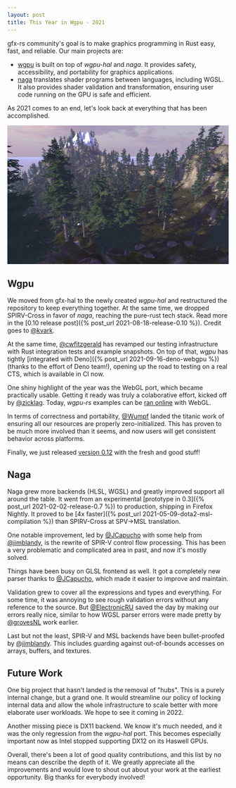 ```yaml
---
layout: post
title: This Year in Wgpu - 2021
---
```


gfx-rs community's goal is to make graphics programming in Rust easy, fast, and reliable. Our main projects are:

  - [wgpu](https://github.com/gfx-rs/wgpu) is built on top of _wgpu-hal_ and _naga_. It provides safety, accessibility, and portability for graphics applications.
  - [naga](https://github.com/gfx-rs/naga) translates shader programs between languages, including WGSL. It also provides shader validation and transformation, ensuring user code running on the GPU is safe and efficient.

As 2021 comes to an end, let's look back at everything that has been accomplished.

![Fredrik Norén's terrain with trees](/img/fredriknoren.jpg)

## Wgpu

We moved from gfx-hal to the newly created _wgpu-hal_ and restructured the repository to keep everything together. At the same time, we dropped SPIRV-Cross in favor of _naga_, reaching the pure-rust tech stack. Read more in the [0.10 release post]({% post_url 2021-08-18-release-0.10 %}). Credit goes to [@kvark](https://github.com/kvark).

At the same time, [@cwfitzgerald](https://github.com/cwfitzgerald) has revamped our testing infrastructure with Rust integration tests and example snapshots. On top of that, _wgpu_ has tightly [integrated with Deno]({% post_url 2021-09-16-deno-webgpu %}) (thanks to the effort of Deno team!), opening up the road to testing on a real CTS, which is available in CI now.

One shiny highlight of the year was the WebGL port, which became practically usable. Getting it ready was truly a colaborative effort, kicked off by [@zicklag](https://github.com/zicklag). Today, _wgpu-rs_ examples can be [ran online](https://wgpu.rs/examples-gl/?example=cube) with WebGL.

In terms of correctness and portability, [@Wumpf](https://github.com/Wumpf) landed the titanic work of ensuring all our resources are properly zero-initialized. This has proven to be much more involved than it seems, and now users will get consistent behavior across platforms.

Finally, we just released [version 0.12](https://www.reddit.com/r/rust_gamedev/comments/rjci2n/wgpu012_is_released/) with the fresh and good stuff!

## Naga

Naga grew more backends (HLSL, WGSL) and greatly improved support all around the table. It went from an experimental [prototype in 0.3]({% post_url 2021-02-02-release-0.7 %}) to production, shipping in Firefox Nightly. It proved to be [4x faster]({% post_url 2021-05-09-dota2-msl-compilation %}) than SPIRV-Cross at SPV->MSL translation.

One notable improvement, led by [@JCapucho](https://github.com/JCapucho) with some help from [@jimblandy](https://github.com/jimblandy), is the rewrite of SPIR-V control flow processing. This has been a very problematic and complicated area in past, and now it's mostly solved.

Things have been busy on GLSL frontend as well. It got a completely new parser thanks to [@JCapucho](https://github.com/JCapucho), which made it easier to improve and maintain.

Validation grew to cover all the expressions and types and everything. For some time, it was annoying to see rough validation errors without any reference to the source. But [@ElectronicRU](https://github.com/ElectronicRU) saved the day by making our errors really nice, similar to how WGSL parser errors were made pretty by [@grovesNL](https://github.com/grovesNL) work earlier.

Last but not the least, SPIR-V and MSL backends have been bullet-proofed by [@jimblandy](https://github.com/jimblandy).
This includes guarding against out-of-bounds accesses on arrays, buffers, and textures.

## Future Work

One big project that hasn't landed is the removal of "hubs". This is a purely internal change, but a grand one. It would streamline our policy of locking internal data and allow the whole infrastructure to scale better with more elaborate user workloads. We hope to see it coming in 2022.

Another missing piece is DX11 backend. We know it's much needed, and it was the only regression from the _wgpu-hal_ port. This becomes especially important now as Intel stopped supporting DX12 on its Haswell GPUs.

Overall, there's been a lot of good quality contributions, and this list by no means can describe the depth of it. We greatly appreciate all the improvements and would love to shout out about your work at the earliest opportunity. Big thanks for everybody involved!
